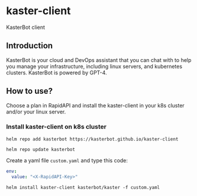 # kaster-client
KasterBot client

## Introduction

KasterBot is your cloud and DevOps assistant that you can chat with to help you manage your infrastructure, including linux servers, and kubernetes clusters. KasterBot is powered by GPT-4.

## How to use?
Choose a plan in RapidAPI and install the kaster-client in your k8s cluster and/or your linux server.

### Install kaster-client on k8s cluster

```helm repo add kasterbot https://kasterbot.github.io/kaster-client```

```helm repo update kasterbot```

Create a yaml file `custom.yaml` and type this code:
```yaml
env:
  value: "<X-RapidAPI-Key>"

```

```
helm install kaster-client kasterbot/kaster -f custom.yaml 
```

